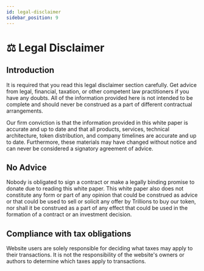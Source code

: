 ```yaml
---
id: legal-disclaimer
sidebar_position: 9
---
```


# ⚖️ Legal Disclaimer

## Introduction
It is required that you read this legal disclaimer section carefully. Get advice from legal, financial, taxation, or other competent law practitioners if you have any doubts. All of the information provided here is not intended to be complete and should never be construed as a part of different contractual arrangements.

Our firm conviction is that the information provided in this white paper is accurate and up to date and that all products, services, technical architecture, token distribution, and company timelines are accurate and up to date. Furthermore, these materials may have changed without notice and can never be considered a signatory agreement of advice.

## No Advice
Nobody is obligated to sign a contract or make a legally binding promise to donate due to reading this white paper. This white paper also does not constitute any form or part of any opinion that could be construed as advice or that could be used to sell or solicit any offer by Trillions to buy our token, nor shall it be construed as a part of any effect that could be used in the formation of a contract or an investment decision.

## Compliance with tax obligations
Website users are solely responsible for deciding what taxes may apply to their transactions. It is not the responsibility of the website's owners or authors to determine which taxes apply to transactions.